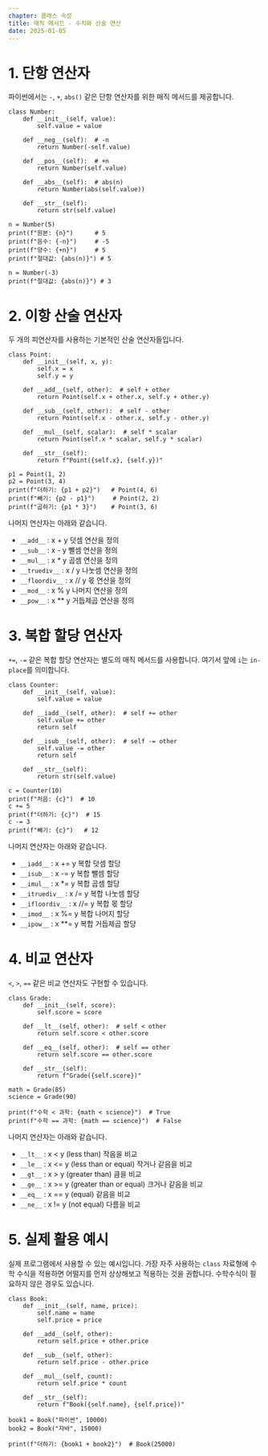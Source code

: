 ```yaml
---
chapter: 클래스 속성
title: 매직 메서드 - 수치와 산술 연산
date: 2025-01-05
---
```


# 1. 단항 연산자

파이썬에서는 `-`, `+`, `abs()` 같은 단항 연산자를 위한 매직 메서드를 제공합니다.

```python-exec
class Number:
    def __init__(self, value):
        self.value = value
    
    def __neg__(self):  # -n
        return Number(-self.value)
    
    def __pos__(self):  # +n
        return Number(self.value)
    
    def __abs__(self):  # abs(n)
        return Number(abs(self.value))
    
    def __str__(self):
        return str(self.value)

n = Number(5)
print(f"원본: {n}")      # 5
print(f"음수: {-n}")     # -5
print(f"양수: {+n}")     # 5
print(f"절대값: {abs(n)}") # 5

n = Number(-3)
print(f"절대값: {abs(n)}") # 3
```

# 2. 이항 산술 연산자

두 개의 피연산자를 사용하는 기본적인 산술 연산자들입니다.

```python-exec
class Point:
    def __init__(self, x, y):
        self.x = x
        self.y = y
    
    def __add__(self, other):  # self + other
        return Point(self.x + other.x, self.y + other.y)
    
    def __sub__(self, other):  # self - other
        return Point(self.x - other.x, self.y - other.y)
    
    def __mul__(self, scalar):  # self * scalar
        return Point(self.x * scalar, self.y * scalar)
    
    def __str__(self):
        return f"Point({self.x}, {self.y})"

p1 = Point(1, 2)
p2 = Point(3, 4)
print(f"더하기: {p1 + p2}")   # Point(4, 6)
print(f"빼기: {p2 - p1}")     # Point(2, 2)
print(f"곱하기: {p1 * 3}")    # Point(3, 6)
```

나머지 연산자는 아래와 같습니다.

* `__add__` : x + y 덧셈 연산을 정의
* `__sub__` : x - y 뺄셈 연산을 정의
* `__mul__` : x * y 곱셈 연산을 정의
* `__truediv__` : x / y 나눗셈 연산을 정의 
* `__floordiv__` : x // y 몫 연산을 정의
* `__mod__` : x % y 나머지 연산을 정의
* `__pow__` : x ** y 거듭제곱 연산을 정의

# 3. 복합 할당 연산자

`+=`, `-=` 같은 복합 할당 연산자는 별도의 매직 메서드를 사용합니다. 여기서 앞에 `i`는 `in-place`를 의미합니다.

```python-exec
class Counter:
    def __init__(self, value):
        self.value = value
    
    def __iadd__(self, other):  # self += other
        self.value += other
        return self
    
    def __isub__(self, other):  # self -= other
        self.value -= other
        return self
    
    def __str__(self):
        return str(self.value)

c = Counter(10)
print(f"처음: {c}")  # 10
c += 5
print(f"더하기: {c}")  # 15
c -= 3
print(f"빼기: {c}")   # 12
```

나머지 연산자는 아래와 같습니다.

* `__iadd__` : x += y 복합 덧셈 할당
* `__isub__` : x -= y 복합 뺄셈 할당
* `__imul__` : x *= y 복합 곱셈 할당
* `__itruediv__` : x /= y 복합 나눗셈 할당
* `__ifloordiv__` : x //= y 복합 몫 할당
* `__imod__` : x %= y 복합 나머지 할당
* `__ipow__` : x **= y 복합 거듭제곱 할당

# 4. 비교 연산자

`<`, `>`, `==` 같은 비교 연산자도 구현할 수 있습니다.

```python-exec
class Grade:
    def __init__(self, score):
        self.score = score
    
    def __lt__(self, other):  # self < other
        return self.score < other.score
    
    def __eq__(self, other):  # self == other
        return self.score == other.score
    
    def __str__(self):
        return f"Grade({self.score})"

math = Grade(85)
science = Grade(90)

print(f"수학 < 과학: {math < science}")  # True
print(f"수학 == 과학: {math == science}")  # False
```

나머지 연산자는 아래와 같습니다.

* `__lt__` : x < y (less than) 작음을 비교
* `__le__` : x <= y (less than or equal) 작거나 같음을 비교
* `__gt__` : x > y (greater than) 큼을 비교
* `__ge__` : x >= y (greater than or equal) 크거나 같음을 비교 
* `__eq__` : x == y (equal) 같음을 비교
* `__ne__` : x != y (not equal) 다름을 비교

# 5. 실제 활용 예시

실제 프로그램에서 사용할 수 있는 예시입니다. 가장 자주 사용하는 `class` 자료형에 수학 수식을 적용하면 어떨지를 먼저 상상해보고 적용하는 것을 권합니다. 수학수식이 필요하지 않은 경우도 있습니다.

```python-exec
class Book:
    def __init__(self, name, price):
        self.name = name
        self.price = price
    
    def __add__(self, other):
        return self.price + other.price
    
    def __sub__(self, other):
        return self.price - other.price
    
    def __mul__(self, count):
        return self.price * count
    
    def __str__(self):
        return f"Book({self.name}, {self.price})"

book1 = Book("파이썬", 10000)
book2 = Book("자바", 15000)

print(f"더하기: {book1 + book2}")  # Book(25000)
```
